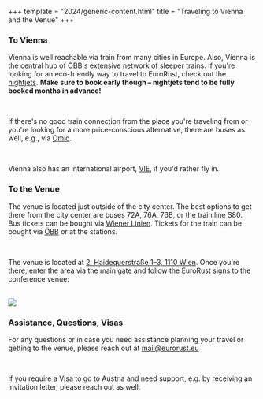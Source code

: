 +++
template = "2024/generic-content.html"
title = "Traveling to Vienna and the Venue"
+++

<h3 class="mb-3 mt-7">To Vienna</h3>
<div class="box text-centered">
  <p>Vienna is well reachable via train from many cities in Europe. Also, Vienna is the central hub of ÖBB's extensive network of sleeper trains. If you're looking for an eco-friendly way to travel to EuroRust, check out the <a href="https://www.nightjet.com/en" target="_blank">nightjets</a>. <strong class="nightjet-warning">Make sure to book early though – nightjets tend to be fully booked months in advance!</strong></p>
  <br>
  <p>If there's no good train connection from the place you're traveling from or you're looking for a more price-conscious alternative, there are buses as well, e.g., via <a href="https://www.omio.com/buses" target="_blank">Omio</a>.</p>
  <br>
  <p>Vienna also has an international airport, <a href="https://www.viennaairport.com/en" target="_blank">VIE</a>, if you'd rather fly in.</p>
</div>

<h3 class="mb-3 mt-7">To the Venue</h3>
<div class="box text-centered">
  <p>The venue is located just outside of the city center. The best options to get there from the city center are buses 72A, 76A, 76B, or the train line S80. Bus tickets can be bought via <a href="https://www.wienerlinien.at/web/wl-en" target="_blank">Wiener Linien</a>. Tickets for the train can be bought via <a href="https://shop.oebbtickets.at/en/ticket" target="_blank">ÖBB</a> or at the stations.</p>
  <br>
  <p>The venue is located at <a href="https://maps.app.goo.gl/pM1kFhCqWGrSyvaF9" target="_blank">2. Haidequerstraße 1–3, 1110 Wien</a>. Once you're there, enter the area via the main gate and follow the EuroRust signs to the conference venue:</p>
  <br>
  <img src="/2024/images/entrance.jpg" class="venue-entry">
</div>

<h3 class="mb-3 mt-7">Assistance, Questions, Visas</h3>
<div class="box text-centered">
  <p>For any questions or in case you need assistance planning your travel or getting to the venue, please reach out at <a href="mailto:mail@eurorust.eu">mail@eurorust.eu</a></p>
  <br>
  <p>If you require a Visa to go to Austria and need support, e.g. by receiving an invitation letter, please reach out as well.</p>
</div>
